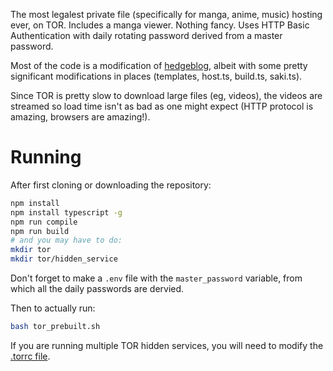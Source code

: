 The most legalest private file (specifically for manga, anime, music) hosting ever, on TOR. Includes a manga viewer. Nothing fancy. Uses HTTP Basic Authentication with daily rotating password derived from a master password.

Most of the code is a modification of [hedgeblog](https://github.com/jetstream0/hedgeblog), albeit with some pretty significant modifications in places (templates, host.ts, build.ts, saki.ts).

Since TOR is pretty slow to download large files (eg, videos), the videos are streamed so load time isn't as bad as one might expect (HTTP protocol is amazing, browsers are amazing!).

# Running
After first cloning or downloading the repository:

```bash
npm install
npm install typescript -g
npm run compile
npm run build
# and you may have to do:
mkdir tor
mkdir tor/hidden_service
```

Don't forget to make a `.env` file with the `master_password` variable, from which all the daily passwords are dervied.

Then to actually run:

```bash
bash tor_prebuilt.sh
```

If you are running multiple TOR hidden services, you will need to modify the [.torrc file](https://stackoverflow.com/questions/14321214/how-to-run-multiple-tor-processes-at-once-with-different-exit-ips#18895491).
